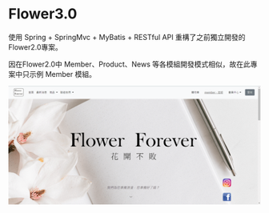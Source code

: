 # Flower3.0
使用 Spring + SpringMvc + MyBatis + RESTful API 重構了之前獨立開發的Flower2.0專案。        

因在Flower2.0中 Member、Product、News 等各模組開發模式相似，故在此專案中只示例 Member 模組。

![image](https://github.com/imSurei/Flower2.0/blob/main/pics/1.png)

